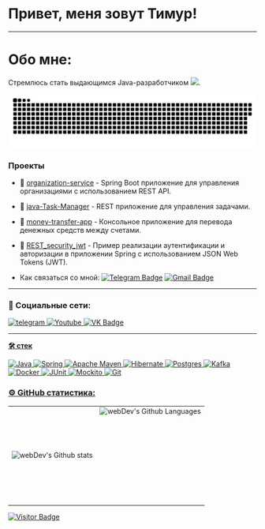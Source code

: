 # Привет, меня зовут Тимур!

---

# Обо мне:

Стремлюсь стать выдающимся Java-разработчиком <img src="https://media.giphy.com/media/WUlplcMpOCEmTGBtBW/giphy.gif" width="30px">. 

<p align="center">
 <img width="600" src="github-snake.svg" alt="snake"/>
</p>


### Проекты

- 🎈  [organization-service](https://github.com/ironTommy/organization-service) - Spring Boot приложение для управления организациями с использованием REST API.

- 🎈  [java-Task-Manager](https://github.com/ironTommy/java-Task-Manager) - REST приложение для управления задачами.
 
- 🎈  [money-transfer-app](https://github.com/IronTommy/money-transfer-app) - Консольное приложение для перевода денежных средств между счетами.
 
- 🎈  [REST_security_jwt](https://github.com/IronTommy/REST_security_jwt) - Пример реализации аутентификации и авторизации в приложении Spring с использованием JSON Web Tokens (JWT).

-  Как связаться со мной:
 [![Telegram Badge](https://img.shields.io/badge/-Timur_Shaydullin-blue?style=flat&logo=Telegram&logoColor=white)](https://t.me/Timur_Shaydullin) [![Gmail Badge](https://img.shields.io/badge/-Gmail-red?style=flat&logo=Gmail&logoColor=white)](mailto:timullka@gmail.com)

---

### 🤝 Социальные сети:

  <div id="badges">
    </a>
    <a href="https://t.me/Timur_Shaydullin" target="_blank">
      <img src="https://cdn-icons-png.flaticon.com/512/2111/2111646.png" width="40" height="40" alt="telegram" />
    </a>
    <a href="https://www.youtube.com/user/timullka/about" target="_blank">
      <img src="https://cdn-icons-png.flaticon.com/512/3670/3670147.png" width="40" height="40" alt="Youtube"/>
    </a>
    <a href="https://vk.com/timullka" target="_blank">
      <img src="https://cdn-icons-png.flaticon.com/512/145/145813.png" width="40" height="40" alt="VK Badge"/>
  </div>
     
---

**🛠 стек**

![Java](https://img.shields.io/badge/java-%23ED8B00.svg?style=for-the-badge&logo=openjdk&logoColor=white)
![Spring](https://img.shields.io/badge/spring-%236DB33F.svg?style=for-the-badge&logo=spring&logoColor=white)
![Apache Maven](https://img.shields.io/badge/Apache%20Maven-C71A36?style=for-the-badge&logo=Apache%20Maven&logoColor=white)
![Hibernate](https://img.shields.io/badge/Hibernate-59666C?style=for-the-badge&logo=Hibernate&logoColor=white)
![Postgres](https://img.shields.io/badge/postgres-%23316192.svg?style=for-the-badge&logo=postgresql&logoColor=white)
![Kafka](https://img.shields.io/badge/redis-%23DD0031.svg?&style=for-the-badge&logo=redis&logoColor=white)
![Docker](https://img.shields.io/badge/docker-%230db7ed.svg?style=for-the-badge&logo=docker&logoColor=white)
![JUnit](https://img.shields.io/badge/junit-%25A162.svg?style=for-the-badge&color=red&logo=junit5&logoColor=white)
![Mockito](https://img.shields.io/badge/mockito-20B2AA?style=for-the-badge)
![Git](https://img.shields.io/badge/git-%23F05033.svg?style=for-the-badge&logo=git&logoColor=white)

<!--
<div>
  <img src="https://github.com/devicons/devicon/blob/master/icons/git/git-original.svg" title="git" alt="git" width="40" height="40"/>&nbsp
  <img src="https://github.com/devicons/devicon/blob/master/icons/html5/html5-original.svg" title="html5" alt="html5" width="40" height="40"/>&nbsp
  <img src="https://github.com/devicons/devicon/blob/master/icons/css3/css3-original.svg" title="css" alt="css" width="40" height="40"/>&nbsp
  <img src="https://github.com/devicons/devicon/blob/master/icons/mongodb/mongodb-original.svg" title="mongodb" alt="mongodb" width="40" height="40"/>&nbsp
  <img src="https://github.com/devicons/devicon/blob/master/icons/c/c-plain.svg" title="C" alt="C" width="40" height="40"/>&nbsp;
  <img src="https://github.com/devicons/devicon/blob/master/icons/sass/sass-original.svg" title="sass/scss" alt="sass/scss" width="40" height="40"/>&nbsp;
  <img src="https://github.com/devicons/devicon/blob/master/icons/webpack/webpack-original.svg" title="webpack" alt="webpack" width="40" height="40"/>&nbsp;
  <img src="https://github.com/devicons/devicon/blob/master/icons/redux/redux-original.svg" title="redux" alt="redux" width="40" height="40"/>&nbsp; 
</div>

-->




<!-- ### 💻 Пройденные курсы:

| Курсы                                                           | Дата              |
| ----------------------------------------------------------------| :---------------: |
| netology.ru/Старт в программировании                            | 02/2022 - 03/2022 |
| stepik.org/Основы программирования на C. Задачи.                | 02/2022 - 03/2022 |
| netology.ru/Основы верстки сайта                                | 02/2022 - 03/2022 |
| netology.ru/Первые шаги в JavaScript: создаём сайт и приложение | 02/2022 - 03/2022 |
| stepik.org/Веб-разработка для начинающих: HTML и CSS            | 02/2022 - 03/2022 |
| stepik.org/JavaScript для начинающих                            | 01/2023 - 01/2023 |
| stepik.org/Web-технологии: начальный уровень                    | 01/2023 - 01/2023 |

--- -->
<!--
### 💻 Codewars:

![codewars](https://www.codewars.com/users/ironTommy/badges/large)

-->
### ⚙️ GitHub статистика:

<table>
  <tr>
    <td>
      <img align="left" src="http://github-readme-streak-stats.herokuapp.com?user=ironTommy&theme=dark&background=000000" alt="webDev's Github stats" />
    </td>
    <td>
      <img height="195px" align="right" alt="webDev's Github Languages" src="https://github-readme-stats-sigma-five.vercel.app/api/top-langs/?username=ironTommy&layout=compact&theme=vision-friendly-dark" />
    </td>
  </tr>
</table>


![Visitor Badge](https://visitor-badge.laobi.icu/badge?page_id=ironTommy)
